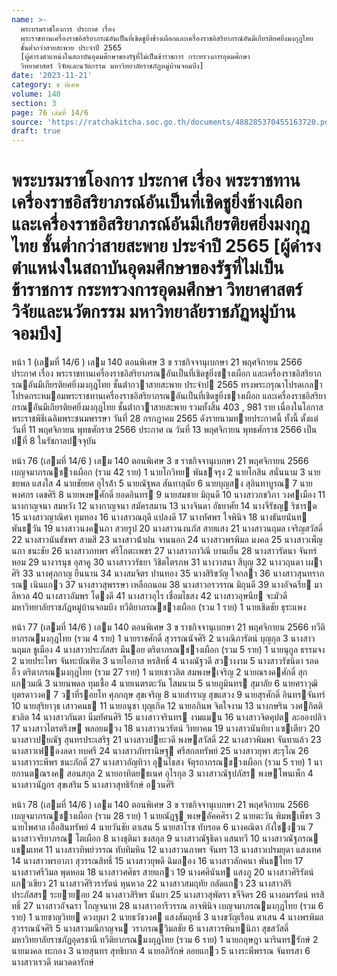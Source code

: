 ```yaml
---
name: >-
  พระบรมราชโองการ ประกาศ เรื่อง
  พระราชทานเครื่องราชอิสริยาภรณ์อันเป็นที่เชิดชูยิ่งช้างเผือกและเครื่องราชอิสริยาภรณ์อันมีเกียรติยศยิ่งมงกุฎไทย
  ชั้นต่ำกว่าสายสะพาย ประจำปี 2565
  [ผู้ดำรงตำแหน่งในสถาบันอุดมศึกษาของรัฐที่ไม่เป็นข้าราชการ กระทรวงการอุดมศึกษา
  วิทยาศาสตร์ วิจัยและนวัตกรรม มหาวิทยาลัยราชภัฏหมู่บ้านจอมบึง]
date: '2023-11-21'
category: ข พิเศษ
volume: 140
section: 3
page: 76 เล่มที่ 14/6
source: 'https://ratchakitcha.soc.go.th/documents/488285370455163720.pdf'
draft: true
---
```


# พระบรมราชโองการ ประกาศ เรื่อง พระราชทานเครื่องราชอิสริยาภรณ์อันเป็นที่เชิดชูยิ่งช้างเผือกและเครื่องราชอิสริยาภรณ์อันมีเกียรติยศยิ่งมงกุฎไทย ชั้นต่ำกว่าสายสะพาย ประจำปี 2565 [ผู้ดำรงตำแหน่งในสถาบันอุดมศึกษาของรัฐที่ไม่เป็นข้าราชการ กระทรวงการอุดมศึกษา วิทยาศาสตร์ วิจัยและนวัตกรรม มหาวิทยาลัยราชภัฏหมู่บ้านจอมบึง]

หน้า 1 (เลมที่ 14/6 ) เลม 140 ตอนพิเศษ 3 ข ราชกิจจานุเบกษา 21 พฤศจิกายน 2566 ประกาศ เรื่อง พระราชทานเครื่องราชอิสริยาภรณอันเป็นที่เชิดชูยิ่งชางเผือก และเครื่องราชอิสริยาภรณอันมีเกียรติยศยิ่งมงกุฎไทย ชั้นต่ํากวาสายสะพาย ประจําป 2565 ทรงพระกรุณาโปรดเกลาโปรดกระหมอมพระราชทานเครื่องราชอิสริยาภรณอันเป็นที่เชิดชูยิ่งชางเผือก และเครื่องราชอิสริยาภรณอันมีเกียรติยศยิ่งมงกุฎไทย ชั้นต่ํากวาสายสะพาย รวมทั้งสิ้น 403 , 981 ราย เนื่องในโอกาสพระราชพิธีเฉลิมพระชนมพรรษา วันที่ 28 กรกฎาคม 2565 ดังรายนามทายประกาศนี้ ทั้งนี้ ตั้งแต่วันที่ 11 พฤศจิกายน พุทธศักราช 2566 ประกาศ ณ วันที่ 13 พฤศจิกายน พุทธศักราช 2566 เป็นปที่ 8 ในรัชกาลปจจุบัน

หน้า 76 (เลมที่ 14/6 ) เลม 140 ตอนพิเศษ 3 ข ราชกิจจานุเบกษา 21 พฤศจิกายน 2566 เบญจมาภรณชางเผือก (รวม 42 ราย) 1 นายโกวิทย พันธจรุง 2 นายโกสิน สนั่นนาม 3 นายชยพล แสงใส 4 นายชัยยศ อุไรล้ํา 5 นายณัฐพล สันทาลุนัย 6 นายบุญสง สุลินทาบูรณ 7 นายพงศกร เดชศิริ 8 นายพงษศักดิ์ ยอดอินทร 9 นายสมชาย มิถุนดี 10 นางสาวกชวิภา วงศเมือง 11 นางกาญจนา สมหวัง 12 นางกาญจนา สมัครสมาน 13 นางจินดา อัธยาศัย 14 นางจีรัชญ ริชารด 15 นางสาวญาณิศา ทุมทอง 16 นางสาวณฤดี แปลงดี 17 นางทัศพร ใจพินิจ 18 นางธันยนันท พันธวัน 19 นางสาวนงคนภา สวยรูป 20 นางสาวนงนภัส สายแสง 21 นางสาวนฤมล เจริญสวัสดิ์ 22 นางสาวนันธัชพร สามสี 23 นางสาวน้ําฝน จานนอก 24 นางสาวพรพิมล มงคล 25 นางสาวเพ็ญนภา ชนะชัย 26 นางสาวภทพร ศรีโกตะเพชร 27 นางสาวภาวิณี บานเย็น 28 นางสาวรัตนา จันทร์หอม 29 นางวรนุช อุสาคู 30 นางสาววรัธยา วิชิตไตรภพ 31 นางวาสนา สีบุญ 32 นางวฤนดา เผาศิริ 33 นางศุภกาญ ยืนนาน 34 นางสมจิตร ปานทอง 35 นางสิริขวัญ ใจกลา 36 นางสาวสุนทราภรณ เนินแกว 37 นางสาวสุพรรษา เหลือถนอม 38 นางสาวอรวรรณ มิถุนดี 39 นางอัจฉรีย มาลีหวล 40 นางสาวอัมพร โดงดี 41 นางสาวอุไร เชื่อมไธสง 42 นางสาวอุษนีย จะมัวดี มหาวิทยาลัยราชภัฏหมู่บ้านจอมบึง ทวีติยาภรณชางเผือก (รวม 1 ราย) 1 นายเชิดชัย ธุระแพง

หน้า 77 (เลมที่ 14/6 ) เลม 140 ตอนพิเศษ 3 ข ราชกิจจานุเบกษา 21 พฤศจิกายน 2566 ทวีติยาภรณมงกุฎไทย (รวม 4 ราย) 1 นายราชศักดิ์ สุวรรณนัจศิริ 2 นางณิภารัตน์ บุญกุล 3 นางสาวนฤมล ชูเมือง 4 นางสาวประภัสสร มีนอย ตริตาภรณชางเผือก (รวม 5 ราย) 1 นายนุกูล ธรรมจง 2 นายประไพร จันทะบัณฑิต 3 นายโอภาส หรสิทธิ์ 4 นางณัฐวดี สวางงาม 5 นางสาวรัชนิดา รอดอิ้ว ตริตาภรณมงกุฎไทย (รวม 27 ราย) 1 นายเชาวลิต สมพงษเจริญ 2 นายณรงคศักดิ์ สุกแกวมณี 3 นายนพดล ทุมเชื้อ 4 นายเนตรตะวัน โสมนาม 5 นายภูมินทร สุมาลัย 6 นายศราวุฒิ บุตรดาวงค 7 วาที่รอยโท ศุภกฤษ สุขเจริญ 8 นายสําราญ สุขแสวง 9 นายสุรศักดิ์ อินทรจันทร์ 10 นายสุริยาวุธ เสาวคนธ 11 นายอนุชา บุญเกิด 12 นายอภินพ จิตใจงาม 13 นางกษริน วงศกิตติชวลิต 14 นางสาวกันตา นิ่มทัศนศิริ 15 นางสาวจรินทร งามแมน 16 นางสาวจิตคุปต ละอองปลิว 17 นางสาวไตรตรึงษ พลอยมวง 18 นางสาวนวรัตน์ วิทยาคม 19 นางสาวนันทิยา แซเตียว 20 นางสาวปยณัฐ สุนทรประเสริฐ 21 นางสาวปยะวดี พงษสวัสดิ์ 22 นางสาวพิมพา จันทาแล้ว 23 นางสาวเฟองลดา ทบศรี 24 นางสาวภัทรานิษฐ ศรีสกลทรัพย์ 25 นางสาวยุพา สะรุโณ 26 นางสาวระพีพร ชนะภักดิ์ 27 นางสาวอัญทิวา อุนไธสง จัตุรถาภรณชางเผือก (รวม 5 ราย) 1 นายกานตณรงค สอนสกุล 2 นายอาทิตยธเนศ อุไรกุล 3 นางสาวณัฐปภัสร พงษโพนเพ็ก 4 นางสาวนัฏกร สุขเสริม 5 นางสาวสุทธิรักษ์ อวนศิริ

หน้า 78 (เลมที่ 14/6 ) เลม 140 ตอนพิเศษ 3 ข ราชกิจจานุเบกษา 21 พฤศจิกายน 2566 เบญจมาภรณชางเผือก (รวม 28 ราย) 1 นายณัฏฐ พงษอัคคศิรา 2 นายตะวัน พิมพเพ็ชร 3 นายไพศาล เอื้อสินทรัพย์ 4 นายวันชัย ตาเสน 5 นายสาโรช ทับรอด 6 นางคณิตา กังใชงวน 7 นางสาวจริยาภรณ โตเผือก 8 นางชุติมา ชงสกุล 9 นางสาวณัฐธิดา แสนทวี 10 นางสาวณัฐภรณ แชมเทศ 11 นางสาวทิพย์วรรณ ทับทิมหิน 12 นางสาวนภาพร จันทร 13 นางสาวเปรมยุดา แสงเทศ 14 นางสาวพรอาภา สุวรรณสิทธิ์ 15 นางสาวยุพดี ฉิมออง 16 นางสาวลักคนา พันธไทย 17 นางสาวศรีวิมล พุดหอม 18 นางสาวศศิธร สายแกว 19 นางศศินันท แสงภู 20 นางสาวศิริรัตน์ แกวเขียว 21 นางสาวศิริวรารัตน์ หุนหวล 22 นางสาวสมฤทัย กลัดแกว 23 นางสาวสิริประภัสสร ระยายอย 24 นางสาวสิริพร นันยา 25 นางสาวสุพัตรา ขจีจิตร 26 นางอมรรัตน์ หรสิทธิ์ 27 นางสาวอัจฉรา โกญจนาท 28 นางสาวอารีวรรณ อาจพินิจ เบญจมาภรณมงกุฎไทย (รวม 6 ราย) 1 นายชาญวิทย ดวงบุผา 2 นายธวัชวงศ แสงสัมฤทธิ์ 3 นางขวัญเรือน ตาเสน 4 นางพรพิมล สุวรรณนัจศิริ 5 นางสาวมณีกาญจน วราภรณวิมลชัย 6 นางสาวรพินทนิภา สุขสวัสดิ์ มหาวิทยาลัยราชภัฏอุดรธานี ทวีติยาภรณมงกุฎไทย (รวม 6 ราย) 1 นายกฤษฎา นารินทรรักษ์ 2 นายมงคล ทะกอง 3 นายสุนทร สุทธิบาก 4 นายอภิรักษ์ ลอยแกว 5 นางระพีพรรณ จันทรสา 6 นางสาวเรวดี หมวดดารักษ์
